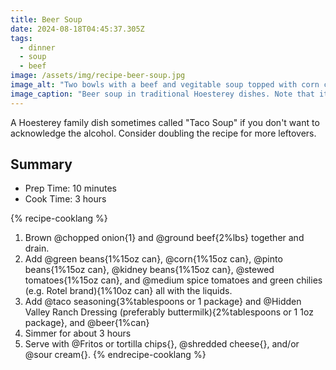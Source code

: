 ```yaml
---
title: Beer Soup
date: 2024-08-18T04:45:37.305Z
tags:
  - dinner
  - soup
  - beef
image: /assets/img/recipe-beer-soup.jpg
image_alt: "Two bowls with a beef and vegitable soup topped with corn chips. One bowl's contents are nearly white with added cream."
image_caption: "Beer soup in traditional Hoesterey dishes. Note that it can also be served with sour cream for those who are intimidated by spice."
---
```


A Hoesterey family dish sometimes called "Taco Soup" if you don't want to acknowledge the alcohol.
Consider doubling the recipe for more leftovers.

## Summary

- Prep Time: 10 minutes
- Cook Time: 3 hours

{% recipe-cooklang %}
1. Brown @chopped onion{1} and @ground beef{2%lbs} together and drain.
1. Add @green beans{1%15oz can}, @corn{1%15oz can}, @pinto beans{1%15oz can}, @kidney beans{1%15oz can}, @stewed tomatoes{1%15oz can}, and @medium spice tomatoes and green chilies (e.g. Rotel brand){1%10oz can} all with the liquids.
1. Add @taco seasoning{3%tablespoons or 1 package} and @Hidden Valley Ranch Dressing (preferably buttermilk){2%tablespoons or 1 1oz package}, and @beer{1%can}
1. Simmer for about 3 hours
1. Serve with @Fritos or tortilla chips{}, @shredded cheese{}, and/or @sour cream{}.
{% endrecipe-cooklang %}
